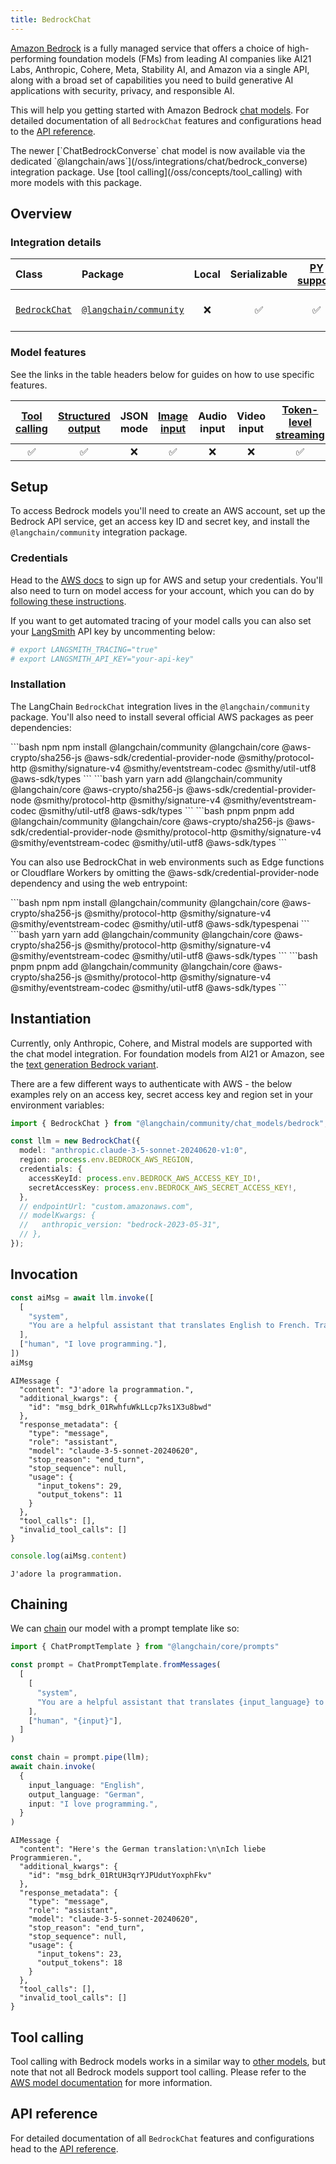 ```yaml
---
title: BedrockChat
---
```


[Amazon Bedrock](https://aws.amazon.com/bedrock/) is a fully managed service that offers a choice of high-performing foundation models (FMs) from leading AI companies like AI21 Labs, Anthropic, Cohere, Meta, Stability AI, and Amazon via a single API, along with a broad set of capabilities you need to build generative AI applications with security, privacy, and responsible AI.

This will help you getting started with Amazon Bedrock [chat models](/oss/concepts/chat_models). For detailed documentation of all `BedrockChat` features and configurations head to the [API reference](https://api.js.langchain.com/classes/langchain_community_chat_models_bedrock.BedrockChat.html).

<Tip>
The newer [`ChatBedrockConverse` chat model is now available via the dedicated `@langchain/aws`](/oss/integrations/chat/bedrock_converse) integration package. Use [tool calling](/oss/concepts/tool_calling) with more models with this package.
</Tip>


## Overview

### Integration details

| Class | Package | Local | Serializable | [PY support](https://python.langchain.com/docs/integrations/chat/bedrock/) | Downloads | Version |
| :--- | :--- | :---: | :---: |  :---: | :---: | :---: |
| [`BedrockChat`](https://api.js.langchain.com/classes/langchain_community_chat_models_bedrock.BedrockChat.html) | [`@langchain/community`](https://npmjs.com/@langchain/community) | ❌ | ✅ | ✅ | ![NPM - Downloads](https://img.shields.io/npm/dm/@langchain/community?style=flat-square&label=%20&) | ![NPM - Version](https://img.shields.io/npm/v/@langchain/community?style=flat-square&label=%20&) |

### Model features

See the links in the table headers below for guides on how to use specific features.

| [Tool calling](/oss/how-to/tool_calling) | [Structured output](/oss/how-to/structured_output/) | JSON mode | [Image input](/oss/how-to/multimodal_inputs/) | Audio input | Video input | [Token-level streaming](/oss/how-to/chat_streaming/) | [Token usage](/oss/how-to/chat_token_usage_tracking/) | [Logprobs](/oss/how-to/logprobs/) |
| :---: | :---: | :---: | :---: |  :---: | :---: | :---: | :---: | :---: |
| ✅ | ✅ | ❌ | ✅ | ❌ | ❌ | ✅ | ✅ | ❌ |

## Setup

To access Bedrock models you'll need to create an AWS account, set up the Bedrock API service, get an access key ID and secret key, and install the `@langchain/community` integration package.

### Credentials

Head to the [AWS docs](https://docs.aws.amazon.com/bedrock/latest/userguide/getting-started.html) to sign up for AWS and setup your credentials. You'll also need to turn on model access for your account, which you can do by [following these instructions](https://docs.aws.amazon.com/bedrock/latest/userguide/model-access.html).

If you want to get automated tracing of your model calls you can also set your [LangSmith](https://docs.smith.langchain.com/) API key by uncommenting below:

```bash
# export LANGSMITH_TRACING="true"
# export LANGSMITH_API_KEY="your-api-key"
```

### Installation

The LangChain `BedrockChat` integration lives in the `@langchain/community` package. You'll also need to install several official AWS packages as peer dependencies:

<CodeGroup>
```bash npm
npm install @langchain/community @langchain/core @aws-crypto/sha256-js @aws-sdk/credential-provider-node @smithy/protocol-http @smithy/signature-v4 @smithy/eventstream-codec @smithy/util-utf8 @aws-sdk/types
```
```bash yarn
yarn add @langchain/community @langchain/core @aws-crypto/sha256-js @aws-sdk/credential-provider-node @smithy/protocol-http @smithy/signature-v4 @smithy/eventstream-codec @smithy/util-utf8 @aws-sdk/types
```
```bash pnpm
pnpm add @langchain/community @langchain/core @aws-crypto/sha256-js @aws-sdk/credential-provider-node @smithy/protocol-http @smithy/signature-v4 @smithy/eventstream-codec @smithy/util-utf8 @aws-sdk/types
```
</CodeGroup>


You can also use BedrockChat in web environments such as Edge functions or Cloudflare Workers by omitting the @aws-sdk/credential-provider-node dependency and using the web entrypoint:

<CodeGroup>
```bash npm
npm install @langchain/community @langchain/core @aws-crypto/sha256-js @smithy/protocol-http @smithy/signature-v4 @smithy/eventstream-codec @smithy/util-utf8 @aws-sdk/typespenai
```
```bash yarn
yarn add @langchain/community @langchain/core @aws-crypto/sha256-js @smithy/protocol-http @smithy/signature-v4 @smithy/eventstream-codec @smithy/util-utf8 @aws-sdk/types
```
```bash pnpm
pnpm add @langchain/community @langchain/core @aws-crypto/sha256-js @smithy/protocol-http @smithy/signature-v4 @smithy/eventstream-codec @smithy/util-utf8 @aws-sdk/types
```
</CodeGroup>


## Instantiation

Currently, only Anthropic, Cohere, and Mistral models are supported with the chat model integration. For foundation models from AI21 or Amazon, see the [text generation Bedrock variant](/oss/integrations/llms/bedrock/).

There are a few different ways to authenticate with AWS - the below examples rely on an access key, secret access key and region set in your environment variables:

```typescript
import { BedrockChat } from "@langchain/community/chat_models/bedrock";

const llm = new BedrockChat({
  model: "anthropic.claude-3-5-sonnet-20240620-v1:0",
  region: process.env.BEDROCK_AWS_REGION,
  credentials: {
    accessKeyId: process.env.BEDROCK_AWS_ACCESS_KEY_ID!,
    secretAccessKey: process.env.BEDROCK_AWS_SECRET_ACCESS_KEY!,
  },
  // endpointUrl: "custom.amazonaws.com",
  // modelKwargs: {
  //   anthropic_version: "bedrock-2023-05-31",
  // },
});
```

## Invocation

```typescript
const aiMsg = await llm.invoke([
  [
    "system",
    "You are a helpful assistant that translates English to French. Translate the user sentence.",
  ],
  ["human", "I love programming."],
])
aiMsg
```

```output
AIMessage {
  "content": "J'adore la programmation.",
  "additional_kwargs": {
    "id": "msg_bdrk_01RwhfuWkLLcp7ks1X3u8bwd"
  },
  "response_metadata": {
    "type": "message",
    "role": "assistant",
    "model": "claude-3-5-sonnet-20240620",
    "stop_reason": "end_turn",
    "stop_sequence": null,
    "usage": {
      "input_tokens": 29,
      "output_tokens": 11
    }
  },
  "tool_calls": [],
  "invalid_tool_calls": []
}
```

```typescript
console.log(aiMsg.content)
```

```output
J'adore la programmation.
```

## Chaining

We can [chain](/oss/how-to/sequence/) our model with a prompt template like so:

```typescript
import { ChatPromptTemplate } from "@langchain/core/prompts"

const prompt = ChatPromptTemplate.fromMessages(
  [
    [
      "system",
      "You are a helpful assistant that translates {input_language} to {output_language}.",
    ],
    ["human", "{input}"],
  ]
)

const chain = prompt.pipe(llm);
await chain.invoke(
  {
    input_language: "English",
    output_language: "German",
    input: "I love programming.",
  }
)
```

```output
AIMessage {
  "content": "Here's the German translation:\n\nIch liebe Programmieren.",
  "additional_kwargs": {
    "id": "msg_bdrk_01RtUH3qrYJPUdutYoxphFkv"
  },
  "response_metadata": {
    "type": "message",
    "role": "assistant",
    "model": "claude-3-5-sonnet-20240620",
    "stop_reason": "end_turn",
    "stop_sequence": null,
    "usage": {
      "input_tokens": 23,
      "output_tokens": 18
    }
  },
  "tool_calls": [],
  "invalid_tool_calls": []
}
```

## Tool calling

Tool calling with Bedrock models works in a similar way to [other models](/oss/how-to/tool_calling), but note that not all Bedrock models support tool calling. Please refer to the [AWS model documentation](https://docs.aws.amazon.com/bedrock/latest/APIReference/welcome.html) for more information.

## API reference

For detailed documentation of all `BedrockChat` features and configurations head to the [API reference](https://api.js.langchain.com/classes/langchain_community_chat_models_bedrock.BedrockChat.html).
